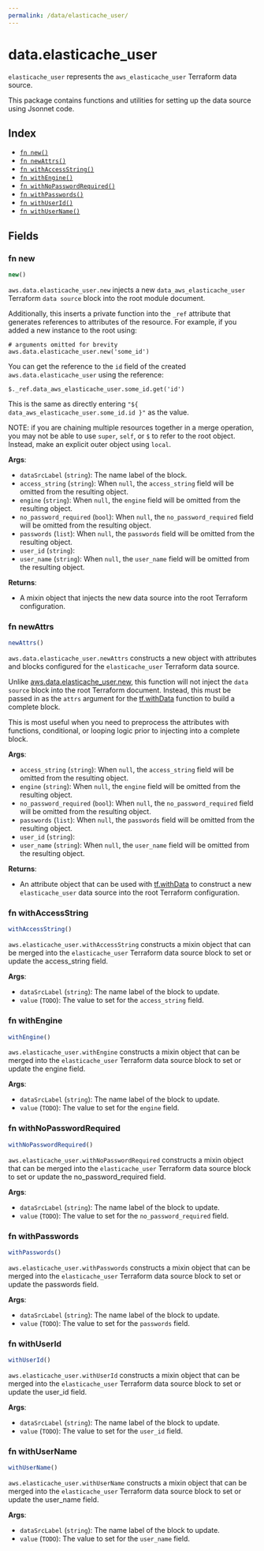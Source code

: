 ```yaml
---
permalink: /data/elasticache_user/
---
```


# data.elasticache_user

`elasticache_user` represents the `aws_elasticache_user` Terraform data source.



This package contains functions and utilities for setting up the data source using Jsonnet code.


## Index

* [`fn new()`](#fn-new)
* [`fn newAttrs()`](#fn-newattrs)
* [`fn withAccessString()`](#fn-withaccessstring)
* [`fn withEngine()`](#fn-withengine)
* [`fn withNoPasswordRequired()`](#fn-withnopasswordrequired)
* [`fn withPasswords()`](#fn-withpasswords)
* [`fn withUserId()`](#fn-withuserid)
* [`fn withUserName()`](#fn-withusername)

## Fields

### fn new

```ts
new()
```


`aws.data.elasticache_user.new` injects a new `data_aws_elasticache_user` Terraform `data source`
block into the root module document.

Additionally, this inserts a private function into the `_ref` attribute that generates references to attributes of the
resource. For example, if you added a new instance to the root using:

    # arguments omitted for brevity
    aws.data.elasticache_user.new('some_id')

You can get the reference to the `id` field of the created `aws.data.elasticache_user` using the reference:

    $._ref.data_aws_elasticache_user.some_id.get('id')

This is the same as directly entering `"${ data_aws_elasticache_user.some_id.id }"` as the value.

NOTE: if you are chaining multiple resources together in a merge operation, you may not be able to use `super`, `self`,
or `$` to refer to the root object. Instead, make an explicit outer object using `local`.

**Args**:
  - `dataSrcLabel` (`string`): The name label of the block.
  - `access_string` (`string`):  When `null`, the `access_string` field will be omitted from the resulting object.
  - `engine` (`string`):  When `null`, the `engine` field will be omitted from the resulting object.
  - `no_password_required` (`bool`):  When `null`, the `no_password_required` field will be omitted from the resulting object.
  - `passwords` (`list`):  When `null`, the `passwords` field will be omitted from the resulting object.
  - `user_id` (`string`): 
  - `user_name` (`string`):  When `null`, the `user_name` field will be omitted from the resulting object.

**Returns**:
- A mixin object that injects the new data source into the root Terraform configuration.


### fn newAttrs

```ts
newAttrs()
```


`aws.data.elasticache_user.newAttrs` constructs a new object with attributes and blocks configured for the `elasticache_user`
Terraform data source.

Unlike [aws.data.elasticache_user.new](#fn-elasticacheusernew), this function will not inject the `data source`
block into the root Terraform document. Instead, this must be passed in as the `attrs` argument for the
[tf.withData](https://github.com/tf-libsonnet/core/tree/main/docs#fn-withdata) function to build a complete block.

This is most useful when you need to preprocess the attributes with functions, conditional, or looping logic prior to
injecting into a complete block.

**Args**:
  - `access_string` (`string`):  When `null`, the `access_string` field will be omitted from the resulting object.
  - `engine` (`string`):  When `null`, the `engine` field will be omitted from the resulting object.
  - `no_password_required` (`bool`):  When `null`, the `no_password_required` field will be omitted from the resulting object.
  - `passwords` (`list`):  When `null`, the `passwords` field will be omitted from the resulting object.
  - `user_id` (`string`): 
  - `user_name` (`string`):  When `null`, the `user_name` field will be omitted from the resulting object.

**Returns**:
  - An attribute object that can be used with [tf.withData](https://github.com/tf-libsonnet/core/tree/main/docs#fn-withdata) to construct a new `elasticache_user` data source into the root Terraform configuration.


### fn withAccessString

```ts
withAccessString()
```

`aws.elasticache_user.withAccessString` constructs a mixin object that can be merged into the `elasticache_user`
Terraform data source block to set or update the access_string field.



**Args**:
  - `dataSrcLabel` (`string`): The name label of the block to update.
  - `value` (`TODO`): The value to set for the `access_string` field.


### fn withEngine

```ts
withEngine()
```

`aws.elasticache_user.withEngine` constructs a mixin object that can be merged into the `elasticache_user`
Terraform data source block to set or update the engine field.



**Args**:
  - `dataSrcLabel` (`string`): The name label of the block to update.
  - `value` (`TODO`): The value to set for the `engine` field.


### fn withNoPasswordRequired

```ts
withNoPasswordRequired()
```

`aws.elasticache_user.withNoPasswordRequired` constructs a mixin object that can be merged into the `elasticache_user`
Terraform data source block to set or update the no_password_required field.



**Args**:
  - `dataSrcLabel` (`string`): The name label of the block to update.
  - `value` (`TODO`): The value to set for the `no_password_required` field.


### fn withPasswords

```ts
withPasswords()
```

`aws.elasticache_user.withPasswords` constructs a mixin object that can be merged into the `elasticache_user`
Terraform data source block to set or update the passwords field.



**Args**:
  - `dataSrcLabel` (`string`): The name label of the block to update.
  - `value` (`TODO`): The value to set for the `passwords` field.


### fn withUserId

```ts
withUserId()
```

`aws.elasticache_user.withUserId` constructs a mixin object that can be merged into the `elasticache_user`
Terraform data source block to set or update the user_id field.



**Args**:
  - `dataSrcLabel` (`string`): The name label of the block to update.
  - `value` (`TODO`): The value to set for the `user_id` field.


### fn withUserName

```ts
withUserName()
```

`aws.elasticache_user.withUserName` constructs a mixin object that can be merged into the `elasticache_user`
Terraform data source block to set or update the user_name field.



**Args**:
  - `dataSrcLabel` (`string`): The name label of the block to update.
  - `value` (`TODO`): The value to set for the `user_name` field.
